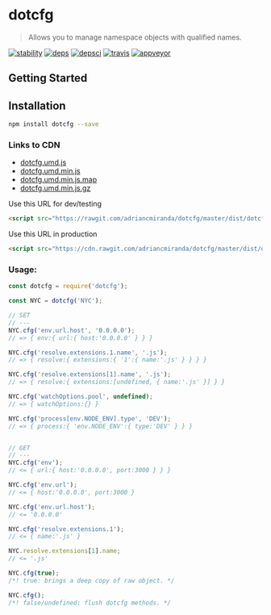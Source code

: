 # dotcfg
> Allows you to manage namespace objects with qualified names.

[![stability]][stability-url] [![deps]][deps-url] [![depsci]][depsci-url] [![travis]][travis-url] [![appveyor]][appveyor-url]

## Getting Started

## Installation

```bash
npm install dotcfg --save
```

### Links to CDN

* [dotcfg.umd.js](https://rawgit.com/adriancmiranda/dotcfg/master/dist/dotcfg.umd.js)
* [dotcfg.umd.min.js](https://cdn.rawgit.com/adriancmiranda/dotcfg/master/dist/dotcfg.umd.min.js)
* [dotcfg.umd.min.js.map](https://cdn.rawgit.com/adriancmiranda/dotcfg/master/dist/dotcfg.umd.min.js.map)
* [dotcfg.umd.min.js.gz](https://cdn.rawgit.com/adriancmiranda/dotcfg/master/dist/dotcfg.umd.min.js.gz)

Use this URL for dev/testing

```html
<script src="https://rawgit.com/adriancmiranda/dotcfg/master/dist/dotcfg.umd.js"></script>
```

Use this URL in production

```html
<script src="https://cdn.rawgit.com/adriancmiranda/dotcfg/master/dist/dotcfg.umd.min.js"></script>
```

### Usage:

```javascript
const dotcfg = require('dotcfg');

const NYC = dotcfg('NYC');

// SET
// ---
NYC.cfg('env.url.host', '0.0.0.0');
// => { env:{ url:{ host:'0.0.0.0' } } }

NYC.cfg('resolve.extensions.1.name', '.js');
// => { resolve:{ extensions:{ '1':{ name:'.js' } } } }

NYC.cfg('resolve.extensions[1].name', '.js');
// => { resolve:{ extensions:[undefined, { name:'.js' }] } }

NYC.cfg('watchOptions.pool', undefined);
// => { watchOptions:{} }

NYC.cfg('process[env.NODE_ENV].type', 'DEV');
// => { process:{ 'env.NODE_ENV':{ type:'DEV' } } }


// GET
// ---
NYC.cfg('env');
// <= { url:{ host:'0.0.0.0', port:3000 } } }

NYC.cfg('env.url');
// <= { host:'0.0.0.0', port:3000 }

NYC.cfg('env.url.host');
// <= '0.0.0.0'

NYC.cfg('resolve.extensions.1');
// <= { name:'.js' }

NYC.resolve.extensions[1].name;
// <= '.js'

NYC.cfg(true);
/*! true: brings a deep copy of raw object. */

NYC.cfg();
/*! false/undefined: flush dotcfg methods. */
```

[travis]: https://travis-ci.org/adriancmiranda/dotcfg.svg?branch=master
[travis-url]: https://travis-ci.org/adriancmiranda/dotcfg

[appveyor]: https://ci.appveyor.com/api/projects/status/hucvow1n0t3q3le3/branch/master?svg=true
[appveyor-url]: https://ci.appveyor.com/project/adriancmiranda/dotcfg/branch/master

[stability]: http://badges.github.io/stability-badges/dist/experimental.svg
[stability-url]: http://learnhtmlwithsong.com/blog/wp-content/uploads/2014/12/errors-everywhere-meme.png

[deps]: https://david-dm.org/adriancmiranda/dotcfg.svg
[deps-url]: https://david-dm.org/adriancmiranda/dotcfg

[depsci]: https://dependencyci.com/github/adriancmiranda/dotcfg/badge
[depsci-url]: https://dependencyci.com/github/adriancmiranda/dotcfg
